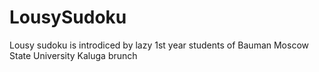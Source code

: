 # LousySudoku
Lousy sudoku is introdiced by lazy 1st year students of Bauman Moscow State University Kaluga brunch
